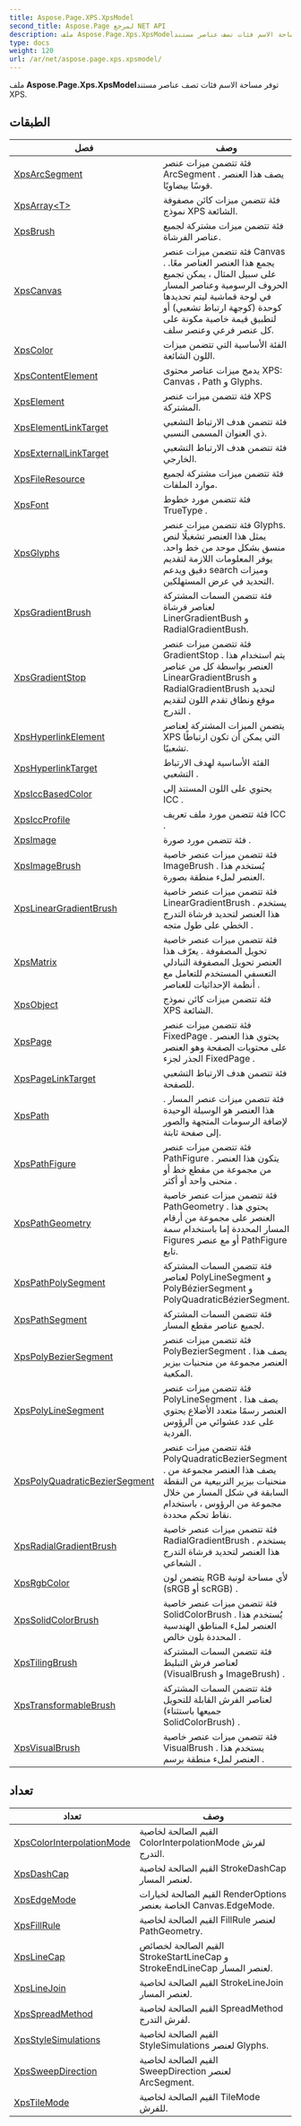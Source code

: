 ```yaml
---
title: Aspose.Page.XPS.XpsModel
second_title: Aspose.Page لمرجع NET API
description: ملف Aspose.Page.Xps.XpsModelتوفر مساحة الاسم فئات تصف عناصر مستند XPS.
type: docs
weight: 120
url: /ar/net/aspose.page.xps.xpsmodel/
---
```

ملف **Aspose.Page.Xps.XpsModel**توفر مساحة الاسم فئات تصف عناصر مستند XPS.

## الطبقات

| فصل | وصف |
| --- | --- |
| [XpsArcSegment](./xpsarcsegment/) | فئة تتضمن ميزات عنصر ArcSegment . يصف هذا العنصر قوسًا بيضاويًا. |
| [XpsArray&lt;T&gt;](./xpsarray-1/) | فئة تتضمن ميزات كائن مصفوفة نموذج XPS الشائعة. |
| [XpsBrush](./xpsbrush/) | فئة تتضمن ميزات مشتركة لجميع عناصر الفرشاة. |
| [XpsCanvas](./xpscanvas/) | فئة تتضمن ميزات عنصر Canvas . يجمع هذا العنصر العناصر معًا. على سبيل المثال ، يمكن تجميع الحروف الرسومية وعناصر المسار في لوحة قماشية ليتم تحديدها كوحدة (كوجهة ارتباط تشعبي) أو لتطبيق قيمة خاصية مكونة على كل عنصر فرعي وعنصر سلف. |
| [XpsColor](./xpscolor/) | الفئة الأساسية التي تتضمن ميزات اللون الشائعة. |
| [XpsContentElement](./xpscontentelement/) | يدمج ميزات عناصر محتوى XPS: Canvas ، Path و Glyphs. |
| [XpsElement](./xpselement/) | فئة تتضمن ميزات عنصر XPS المشتركة. |
| [XpsElementLinkTarget](./xpselementlinktarget/) | فئة تتضمن هدف الارتباط التشعبي ذي العنوان المسمى النسبي. |
| [XpsExternalLinkTarget](./xpsexternallinktarget/) | فئة تتضمن هدف الارتباط التشعبي الخارجي. |
| [XpsFileResource](./xpsfileresource/) | فئة تتضمن ميزات مشتركة لجميع موارد الملفات. |
| [XpsFont](./xpsfont/) | فئة تتضمن مورد خطوط TrueType . |
| [XpsGlyphs](./xpsglyphs/) | فئة تتضمن ميزات عنصر Glyphs. يمثل هذا العنصر تشغيلًا لنص منسق بشكل موحد من خط واحد. يوفر المعلومات اللازمة لتقديم دقيق ويدعم search وميزات التحديد في عرض المستهلكين. |
| [XpsGradientBrush](./xpsgradientbrush/) | فئة تتضمن السمات المشتركة لعناصر فرشاة LinerGradientBush و RadialGradientBush. |
| [XpsGradientStop](./xpsgradientstop/) | فئة تتضمن ميزات عنصر GradientStop . يتم استخدام هذا العنصر بواسطة كل من عناصر LinearGradientBrush و RadialGradientBrush لتحديد موقع ونطاق تقدم اللون لتقديم التدرج . |
| [XpsHyperlinkElement](./xpshyperlinkelement/) | يتضمن الميزات المشتركة لعناصر XPS التي يمكن أن تكون ارتباطًا تشعبيًا. |
| [XpsHyperlinkTarget](./xpshyperlinktarget/) | الفئة الأساسية لهدف الارتباط التشعبي . |
| [XpsIccBasedColor](./xpsiccbasedcolor/) | يحتوي على اللون المستند إلى ICC . |
| [XpsIccProfile](./xpsiccprofile/) | فئة تتضمن مورد ملف تعريف ICC . |
| [XpsImage](./xpsimage/) | فئة تتضمن مورد صورة . |
| [XpsImageBrush](./xpsimagebrush/) | فئة تتضمن ميزات عنصر خاصية ImageBrush . يُستخدم هذا العنصر لملء منطقة بصورة. |
| [XpsLinearGradientBrush](./xpslineargradientbrush/) | فئة تتضمن ميزات عنصر خاصية LinearGradientBrush . يستخدم هذا العنصر لتحديد فرشاة التدرج الخطي على طول متجه . |
| [XpsMatrix](./xpsmatrix/) | فئة تتضمن ميزات عنصر خاصية تحويل المصفوفة . يعرّف هذا العنصر تحويل المصفوفة التبادلي التعسفي المستخدم للتعامل مع أنظمة الإحداثيات للعناصر . |
| [XpsObject](./xpsobject/) | فئة تتضمن ميزات كائن نموذج XPS الشائعة. |
| [XpsPage](./xpspage/) | فئة تتضمن ميزات عنصر FixedPage . يحتوي هذا العنصر على محتويات الصفحة وهو العنصر الجذر لجزء FixedPage . |
| [XpsPageLinkTarget](./xpspagelinktarget/) | فئة تتضمن هدف الارتباط التشعبي للصفحة. |
| [XpsPath](./xpspath/) | فئة تتضمن ميزات عنصر المسار . هذا العنصر هو الوسيلة الوحيدة لإضافة الرسومات المتجهة والصور إلى صفحة ثابتة. |
| [XpsPathFigure](./xpspathfigure/) | فئة تتضمن ميزات عنصر PathFigure . يتكون هذا العنصر من مجموعة من مقطع خط أو منحنى واحد أو أكثر . |
| [XpsPathGeometry](./xpspathgeometry/) | فئة تتضمن ميزات عنصر خاصية PathGeometry . يحتوي هذا العنصر على مجموعة من أرقام المسار المحددة إما باستخدام سمة Figures أو مع عنصر PathFigure تابع. |
| [XpsPathPolySegment](./xpspathpolysegment/) | فئة تتضمن السمات المشتركة لعناصر PolyLineSegment و PolyBézierSegment و PolyQuadraticBézierSegment. |
| [XpsPathSegment](./xpspathsegment/) | فئة تتضمن السمات المشتركة لجميع عناصر مقطع المسار. |
| [XpsPolyBezierSegment](./xpspolybeziersegment/) | فئة تتضمن ميزات عنصر PolyBezierSegment . يصف هذا العنصر مجموعة من منحنيات بيزير المكعبة. |
| [XpsPolyLineSegment](./xpspolylinesegment/) | فئة تتضمن ميزات عنصر PolyLineSegment . يصف هذا العنصر رسمًا متعدد الأضلاع يحتوي على عدد عشوائي من الرؤوس الفردية. |
| [XpsPolyQuadraticBezierSegment](./xpspolyquadraticbeziersegment/) | فئة تتضمن ميزات عنصر PolyQuadraticBezierSegment . يصف هذا العنصر مجموعة من منحنيات بيزير التربيعية من النقطة السابقة في شكل المسار من خلال مجموعة من الرؤوس ، باستخدام نقاط تحكم محددة. |
| [XpsRadialGradientBrush](./xpsradialgradientbrush/) | فئة تتضمن ميزات عنصر خاصية RadialGradientBrush . يستخدم هذا العنصر لتحديد فرشاة التدرج الشعاعي . |
| [XpsRgbColor](./xpsrgbcolor/) | يتضمن لون RGB لأي مساحة لونية (sRGB أو scRGB) . |
| [XpsSolidColorBrush](./xpssolidcolorbrush/) | فئة تتضمن ميزات عنصر خاصية SolidColorBrush . يُستخدم هذا العنصر لملء المناطق الهندسية المحددة بلون خالص . |
| [XpsTilingBrush](./xpstilingbrush/) | فئة تتضمن السمات المشتركة لعناصر فرش التبليط (VisualBrush و ImageBrush) . |
| [XpsTransformableBrush](./xpstransformablebrush/) | فئة تتضمن السمات المشتركة لعناصر الفرش القابلة للتحويل (جميعها باستثناء SolidColorBrush) . |
| [XpsVisualBrush](./xpsvisualbrush/) | فئة تتضمن ميزات عنصر خاصية VisualBrush . يستخدم هذا العنصر لملء منطقة برسم . |
## تعداد

| تعداد | وصف |
| --- | --- |
| [XpsColorInterpolationMode](./xpscolorinterpolationmode/) | القيم الصالحة لخاصية ColorInterpolationMode لفرش التدرج. |
| [XpsDashCap](./xpsdashcap/) | القيم الصالحة لخاصية StrokeDashCap لعنصر المسار. |
| [XpsEdgeMode](./xpsedgemode/) | القيم الصالحة لخيارات RenderOptions الخاصة بعنصر Canvas.EdgeMode. |
| [XpsFillRule](./xpsfillrule/) | القيم الصالحة لخاصية FillRule لعنصر PathGeometry. |
| [XpsLineCap](./xpslinecap/) | القيم الصالحة لخصائص StrokeStartLineCap و StrokeEndLineCap لعنصر المسار. |
| [XpsLineJoin](./xpslinejoin/) | القيم الصالحة لخاصية StrokeLineJoin لعنصر المسار. |
| [XpsSpreadMethod](./xpsspreadmethod/) | القيم الصالحة لخاصية SpreadMethod لفرش التدرج. |
| [XpsStyleSimulations](./xpsstylesimulations/) | القيم الصالحة لخاصية StyleSimulations لعنصر Glyphs. |
| [XpsSweepDirection](./xpssweepdirection/) | القيم الصالحة لخاصية SweepDirection لعنصر ArcSegment. |
| [XpsTileMode](./xpstilemode/) | القيم الصالحة لخاصية TileMode للفرش. |



